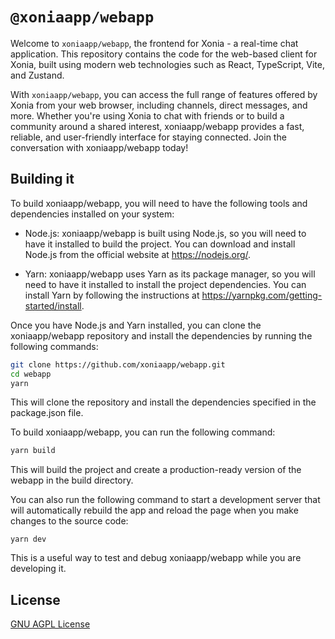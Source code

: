 # `@xoniaapp/webapp`

Welcome to `xoniaapp/webapp`, the frontend for Xonia - a real-time chat application. This repository contains the code for the web-based client for Xonia, built using modern web technologies such as React, TypeScript, Vite, and Zustand.

With `xoniaapp/webapp`, you can access the full range of features offered by Xonia from your web browser, including channels, direct messages, and more. Whether you're using Xonia to chat with friends or to build a community around a shared interest, xoniaapp/webapp provides a fast, reliable, and user-friendly interface for staying connected. Join the conversation with xoniaapp/webapp today!

## Building it

To build xoniaapp/webapp, you will need to have the following tools and dependencies installed on your system:

- Node.js: xoniaapp/webapp is built using Node.js, so you will need to have it installed to build the project. You can download and install Node.js from the official website at https://nodejs.org/.

- Yarn: xoniaapp/webapp uses Yarn as its package manager, so you will need to have it installed to install the project dependencies. You can install Yarn by following the instructions at https://yarnpkg.com/getting-started/install.

Once you have Node.js and Yarn installed, you can clone the xoniaapp/webapp repository and install the dependencies by running the following commands:

```sh
git clone https://github.com/xoniaapp/webapp.git
cd webapp
yarn
```
This will clone the repository and install the dependencies specified in the package.json file.

To build xoniaapp/webapp, you can run the following command:

```sh
yarn build
```

This will build the project and create a production-ready version of the webapp in the build directory.

You can also run the following command to start a development server that will automatically rebuild the app and reload the page when you make changes to the source code:

```
yarn dev
```
This is a useful way to test and debug xoniaapp/webapp while you are developing it.

## License
[GNU AGPL License](./LICENSE)
